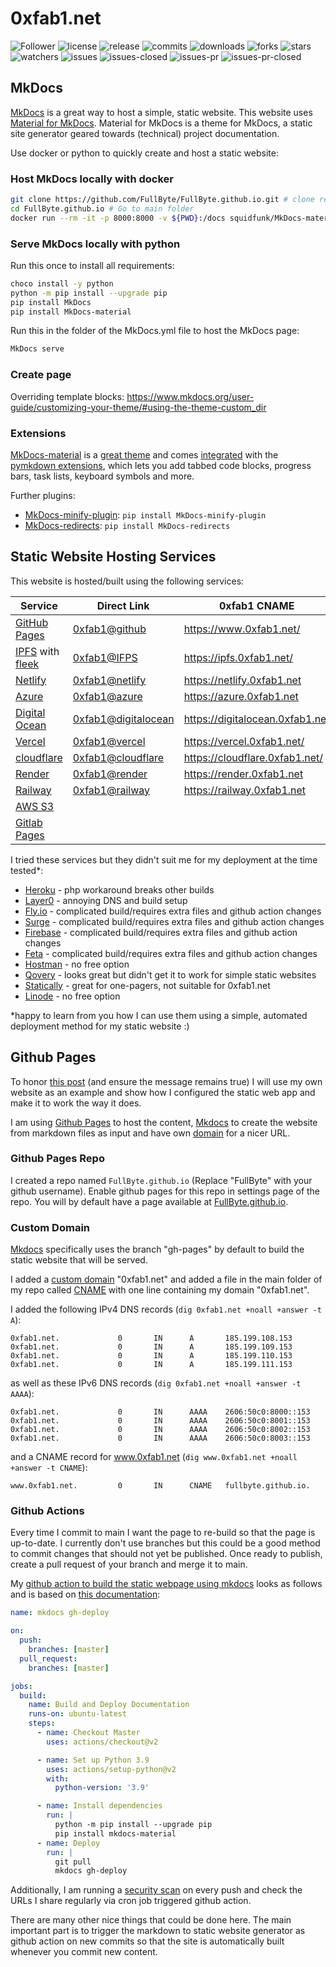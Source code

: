 # 0xfab1.net

![Follower](https://img.shields.io/github/followers/Fullbyte.svg?style=social&label=Follow&maxAge=2592000) ![license](https://img.shields.io/github/license/Fullbyte/FullByte.github.io.svg) ![release](https://img.shields.io/github/release/Fullbyte/FullByte.github.io.svg) ![commits](https://img.shields.io/github/commits-since/Fullbyte/FullByte.github.io/1.svg) ![downloads](https://img.shields.io/github/downloads/Fullbyte/FullByte.github.io/total.svg) ![forks](https://img.shields.io/github/forks/Fullbyte/FullByte.github.io.svg) ![stars](https://img.shields.io/github/stars/Fullbyte/FullByte.github.io.svg) ![watchers](https://img.shields.io/github/watchers/Fullbyte/FullByte.github.io.svg) ![issues](https://img.shields.io/github/issues/Fullbyte/FullByte.github.io.svg) ![issues-closed](https://img.shields.io/github/issues-closed/Fullbyte/FullByte.github.io.svg) ![issues-pr](https://img.shields.io/github/issues-pr/Fullbyte/FullByte.github.io.svg) ![issues-pr-closed](https://img.shields.io/github/issues-pr-closed/Fullbyte/FullByte.github.io.svg)

## MkDocs

[MkDocs](https://github.com/MkDocs/MkDocs/) is a great way to host a simple, static website. This website uses [Material for MkDocs](https://github.com/squidfunk/MkDocs-material). Material for MkDocs is a theme for MkDocs, a static site generator geared towards (technical) project documentation.

Use docker or python to quickly create and host a static website:

### Host MkDocs locally with docker

``` sh
git clone https://github.com/FullByte/FullByte.github.io.git # clone repo
cd FullByte.github.io # Go to main folder
docker run --rm -it -p 8000:8000 -v ${PWD}:/docs squidfunk/MkDocs-material # run the container
```

### Serve MkDocs locally with python

Run this once to install all requirements:

``` sh
choco install -y python
python -m pip install --upgrade pip
pip install MkDocs
pip install MkDocs-material
```

Run this in the folder of the MkDocs.yml file to host the MkDocs page:

``` sh
MkDocs serve
```

### Create page

Overriding template blocks: <https://www.mkdocs.org/user-guide/customizing-your-theme/#using-the-theme-custom_dir>

### Extensions

[MkDocs-material](https://squidfunk.github.io/MkDocs-material/) is a [great theme](https://squidfunk.github.io/MkDocs-material/setup/changing-the-colors/) and comes [integrated](https://squidfunk.github.io/MkDocs-material/reference/abbreviations/) with the [pymkdown extensions](https://facelessuser.github.io/pymdown-extensions/extensions/arithmatex/), which lets you add tabbed code blocks, progress bars, task lists, keyboard symbols and more.

Further plugins:

- [MkDocs-minify-plugin](https://github.com/byrnereese/MkDocs-minify-plugin): `pip install MkDocs-minify-plugin`
- [MkDocs-redirects](https://github.com/datarobot/MkDocs-redirects): `pip install MkDocs-redirects`

## Static Website Hosting Services

This website is hosted/built using the following services:

| Service                                                  | Direct Link                                                           | 0xfab1 CNAME                      |
|----------------------------------------------------------|-----------------------------------------------------------------------|-----------------------------------|
| [GitHub Pages](https://pages.github.com/)                | [0xfab1@github](https://fullbyte.github.io)                           | <https://www.0xfab1.net/>         |
| [IPFS](https://ipfs.io/) with [fleek](https://fleek.co/) | [0xfab1@IFPS](http://fb62c5359b88d00d5924.b-cdn.net)                  | <https://ipfs.0xfab1.net/>        |
| [Netlify](https://www.netlify.com/)                      | [0xfab1@netlify](https://0xfab1.netlify.app/)                         | <https://netlify.0xfab1.net>      |
| [Azure](https://azure.microsoft.com)                     | [0xfab1@azure](https://black-flower-0adbf0903.azurestaticapps.net)    | <https://azure.0xfab1.net>        |
| [Digital Ocean](https://m.do.co/c/0ef5c6b3f680)          | [0xfab1@digitalocean](https://oxfab1-3l4ou.ondigitalocean.app/)       | <https://digitalocean.0xfab1.net> |
| [Vercel](https://vercel.com/)                            | [0xfab1@vercel](https://0xfab1.vercel.app/)                           | <https://vercel.0xfab1.net/>      |
| [cloudflare](https://www.cloudflare.com/)                | [0xfab1@cloudflare](https://fullbyte-github-io.pages.dev)             | <https://cloudflare.0xfab1.net/>  |
| [Render](https://render.com/)                            | [0xfab1@render](https://zeroxfab1.onrender.com)                       | <https://render.0xfab1.net>       |
| [Railway](https://railway.app)                           | [0xfab1@railway](https://fullbytegithubio-production.up.railway.app/) | <https://railway.0xfab1.net>      |
| [AWS S3](https://aws.amazon.com/s3/)                     |                                                                       |                                   |
| [Gitlab Pages](https://about.gitlab.com)                 |                                                                       |                                   |

I tried these services but they didn't suit me for my deployment at the time tested*:

- [Heroku](https://www.heroku.com) - php workaround breaks other builds
- [Layer0](https://www.layer0.co/) - annoying DNS and build setup
- [Fly.io](https://fly.io/) - complicated build/requires extra files and github action changes
- [Surge](https://surge.sh/) - complicated build/requires extra files and github action changes
- [Firebase](https://console.firebase.google.com/) - complicated build/requires extra files and github action changes
- [Feta](https://www.deta.sh/) - complicated build/requires extra files and github action changes
- [Hostman](https://hostman.com) - no free option
- [Qovery](https://console.qovery.com) - looks great but didn't get it to work for simple static websites
- [Statically](https://statically.io) - great for one-pagers, not suitable for 0xfab1.net
- [Linode](https://www.linode.com) - no free option

*happy to learn from you how I can use them using a simple, automated deployment method for my static website :)

## Github Pages

To honor [this post](https://rakhim.org/images/honestly-undefined/blogging.jpg) (and ensure the message remains true) I will use my own website as an example and show how I configured the static web app and make it to work the way it does.

I am using [Github Pages](https://pages.github.com/) to host the content, [Mkdocs](https://www.mkdocs.org/) to create the website from markdown files as input and have own [domain](https://0xfab1.net/) for a nicer URL.

### Github Pages Repo

I created a repo named `FullByte.github.io` (Replace "FullByte" with your github username). Enable github pages for this repo in settings page of the repo. You will by default have a page available at [FullByte.github.io](https://FullByte.github.io).

### Custom Domain

[Mkdocs](https://www.mkdocs.org/) specifically uses the branch "gh-pages" by default to build the static website that will be served.

I added a [custom domain](https://docs.github.com/en/pages/configuring-a-custom-domain-for-your-github-pages-site/managing-a-custom-domain-for-your-github-pages-site) "0xfab1.net" and added a file in the main folder of my repo called [CNAME](https://github.com/FullByte/FullByte.github.io/blob/master/CNAME) with one line containing my domain "0xfab1.net".

I added the following IPv4 DNS records (`dig 0xfab1.net +noall +answer -t A`):

```dns
0xfab1.net.             0       IN      A       185.199.108.153
0xfab1.net.             0       IN      A       185.199.109.153
0xfab1.net.             0       IN      A       185.199.110.153
0xfab1.net.             0       IN      A       185.199.111.153
```

as well as these IPv6 DNS records (`dig 0xfab1.net +noall +answer -t AAAA`):

```dns
0xfab1.net.             0       IN      AAAA    2606:50c0:8000::153
0xfab1.net.             0       IN      AAAA    2606:50c0:8001::153
0xfab1.net.             0       IN      AAAA    2606:50c0:8002::153
0xfab1.net.             0       IN      AAAA    2606:50c0:8003::153
```

and a CNAME record for www.0xfab1.net (`dig www.0xfab1.net +noall +answer -t CNAME`):

```dns
www.0xfab1.net.         0       IN      CNAME   fullbyte.github.io.
```

### Github Actions

Every time I commit to main I want the page to re-build so that the page is up-to-date. I currently don't use branches but this could be a good method to commit changes that should not yet be published. Once ready to publish, create a pull request of your branch and merge it to main.

My [github action to build the static webpage using mkdocs](https://github.com/FullByte/FullByte.github.io/blob/master/.github/workflows/main.yml) looks as follows and is based on [this documentation](https://www.mkdocs.org/user-guide/deploying-your-docs/):

``` yaml
name: mkdocs gh-deploy

on:
  push:
    branches: [master]
  pull_request:
    branches: [master]

jobs:
  build:
    name: Build and Deploy Documentation
    runs-on: ubuntu-latest
    steps:
      - name: Checkout Master
        uses: actions/checkout@v2

      - name: Set up Python 3.9
        uses: actions/setup-python@v2
        with:
          python-version: '3.9'

      - name: Install dependencies
        run: |
          python -m pip install --upgrade pip
          pip install mkdocs-material
      - name: Deploy
        run: |
          git pull
          mkdocs gh-deploy
```

Additionally, I am running a [security scan](https://slscan.io/en/latest/integrations/code-scan) on every push and check the URLs I share regularly via cron job triggered github action.

There are many other nice things that could be done here. The main important part is to trigger the markdown to static website generator as github action on new commits so that the site is automatically built whenever you commit new content.
